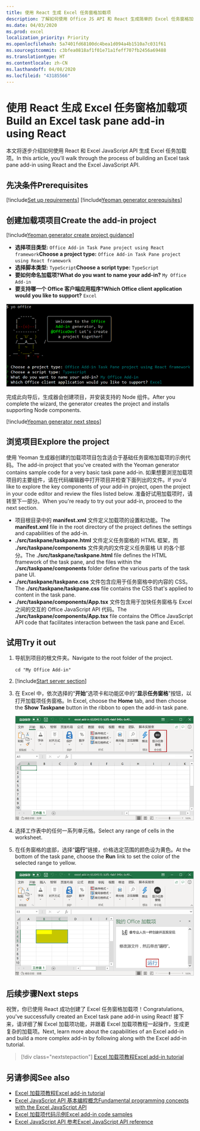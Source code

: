 ```yaml
---
title: 使用 React 生成 Excel 任务窗格加载项
description: 了解如何使用 Office JS API 和 React 生成简单的 Excel 任务窗格加载项。
ms.date: 04/03/2020
ms.prod: excel
localization_priority: Priority
ms.openlocfilehash: 5a7401fd68100dc4bea1d094a4b1510a7c031f61
ms.sourcegitcommit: c3bfea0818af1f01e71a1feff707fb2456a69488
ms.translationtype: HT
ms.contentlocale: zh-CN
ms.lasthandoff: 04/08/2020
ms.locfileid: "43185566"
---
```

# <a name="build-an-excel-task-pane-add-in-using-react"></a><span data-ttu-id="dc004-103">使用 React 生成 Excel 任务窗格加载项</span><span class="sxs-lookup"><span data-stu-id="dc004-103">Build an Excel task pane add-in using React</span></span>

<span data-ttu-id="dc004-104">本文将逐步介绍如何使用 React 和 Excel JavaScript API 生成 Excel 任务加载项。</span><span class="sxs-lookup"><span data-stu-id="dc004-104">In this article, you'll walk through the process of building an Excel task pane add-in using React and the Excel JavaScript API.</span></span>

## <a name="prerequisites"></a><span data-ttu-id="dc004-105">先决条件</span><span class="sxs-lookup"><span data-stu-id="dc004-105">Prerequisites</span></span>

[!include[Set up requirements](../includes/set-up-dev-environment-beforehand.md)]
[!include[Yeoman generator prerequisites](../includes/quickstart-yo-prerequisites.md)]

## <a name="create-the-add-in-project"></a><span data-ttu-id="dc004-106">创建加载项项目</span><span class="sxs-lookup"><span data-stu-id="dc004-106">Create the add-in project</span></span>

[!include[Yeoman generator create project guidance](../includes/yo-office-command-guidance.md)]

- <span data-ttu-id="dc004-107">**选择项目类型:** `Office Add-in Task Pane project using React framework`</span><span class="sxs-lookup"><span data-stu-id="dc004-107">**Choose a project type:** `Office Add-in Task Pane project using React framework`</span></span>
- <span data-ttu-id="dc004-108">**选择脚本类型:** `TypeScript`</span><span class="sxs-lookup"><span data-stu-id="dc004-108">**Choose a script type:** `TypeScript`</span></span>
- <span data-ttu-id="dc004-109">**要如何命名加载项?**</span><span class="sxs-lookup"><span data-stu-id="dc004-109">**What do you want to name your add-in?**</span></span> `My Office Add-in`
- <span data-ttu-id="dc004-110">**要支持哪一个 Office 客户端应用程序?**</span><span class="sxs-lookup"><span data-stu-id="dc004-110">**Which Office client application would you like to support?**</span></span> `Excel`

![Yeoman 生成器](../images/yo-office-excel-react-2.png)

<span data-ttu-id="dc004-112">完成此向导后，生成器会创建项目，并安装支持的 Node 组件。</span><span class="sxs-lookup"><span data-stu-id="dc004-112">After you complete the wizard, the generator creates the project and installs supporting Node components.</span></span>

[!include[Yeoman generator next steps](../includes/yo-office-next-steps.md)]

## <a name="explore-the-project"></a><span data-ttu-id="dc004-113">浏览项目</span><span class="sxs-lookup"><span data-stu-id="dc004-113">Explore the project</span></span>

<span data-ttu-id="dc004-114">使用 Yeoman 生成器创建的加载项项目包含适合于基础任务窗格加载项的示例代码。</span><span class="sxs-lookup"><span data-stu-id="dc004-114">The add-in project that you've created with the Yeoman generator contains sample code for a very basic task pane add-in.</span></span> <span data-ttu-id="dc004-115">如果想要浏览加载项项目的主要组件，请在代码编辑器中打开项目并检查下面列出的文件。</span><span class="sxs-lookup"><span data-stu-id="dc004-115">If you'd like to explore the key components of your add-in project, open the project in your code editor and review the files listed below.</span></span> <span data-ttu-id="dc004-116">准备好试用加载项时，请转至下一部分。</span><span class="sxs-lookup"><span data-stu-id="dc004-116">When you're ready to try out your add-in, proceed to the next section.</span></span>

- <span data-ttu-id="dc004-117">项目根目录中的 **manifest.xml** 文件定义加载项的设置和功能。</span><span class="sxs-lookup"><span data-stu-id="dc004-117">The **manifest.xml** file in the root directory of the project defines the settings and capabilities of the add-in.</span></span>
- <span data-ttu-id="dc004-118">**./src/taskpane/taskpane.html** 文件定义任务窗格的 HTML 框架，而 **./src/taskpane/components** 文件夹内的文件定义任务窗格 UI 的各个部分。</span><span class="sxs-lookup"><span data-stu-id="dc004-118">The **./src/taskpane/taskpane.html** file defines the HTML framework of the task pane, and the files within the **./src/taskpane/components** folder define the various parts of the task pane UI.</span></span>
- <span data-ttu-id="dc004-119">**./src/taskpane/taskpane.css** 文件包含应用于任务窗格中的内容的 CSS。</span><span class="sxs-lookup"><span data-stu-id="dc004-119">The **./src/taskpane/taskpane.css** file contains the CSS that's applied to content in the task pane.</span></span>
- <span data-ttu-id="dc004-120">**./src/taskpane/components/App.tsx** 文件包含用于加快任务窗格与 Excel 之间的交互的 Office JavaScript API 代码。</span><span class="sxs-lookup"><span data-stu-id="dc004-120">The **./src/taskpane/components/App.tsx** file contains the Office JavaScript API code that facilitates interaction between the task pane and Excel.</span></span>

## <a name="try-it-out"></a><span data-ttu-id="dc004-121">试用</span><span class="sxs-lookup"><span data-stu-id="dc004-121">Try it out</span></span>

1. <span data-ttu-id="dc004-122">导航到项目的根文件夹。</span><span class="sxs-lookup"><span data-stu-id="dc004-122">Navigate to the root folder of the project.</span></span>

    ```command&nbsp;line
    cd "My Office Add-in"
    ```

2. [!include[Start server section](../includes/quickstart-yo-start-server-excel.md)] 

3. <span data-ttu-id="dc004-123">在 Excel 中，依次选择的“**开始**”选项卡和功能区中的“**显示任务窗格**”按钮，以打开加载项任务窗格。</span><span class="sxs-lookup"><span data-stu-id="dc004-123">In Excel, choose the **Home** tab, and then choose the **Show Taskpane** button in the ribbon to open the add-in task pane.</span></span>

    ![Excel 加载项按钮](../images/excel-quickstart-addin-3b.png)

4. <span data-ttu-id="dc004-125">选择工作表中的任何一系列单元格。</span><span class="sxs-lookup"><span data-stu-id="dc004-125">Select any range of cells in the worksheet.</span></span>

5. <span data-ttu-id="dc004-126">在任务窗格的底部，选择“**运行**”链接，价格选定范围的颜色设为黄色。</span><span class="sxs-lookup"><span data-stu-id="dc004-126">At the bottom of the task pane, choose the **Run** link to set the color of the selected range to yellow.</span></span>

    ![Excel 加载项](../images/excel-quickstart-addin-3c.png)

## <a name="next-steps"></a><span data-ttu-id="dc004-128">后续步骤</span><span class="sxs-lookup"><span data-stu-id="dc004-128">Next steps</span></span>

<span data-ttu-id="dc004-129">祝贺，你已使用 React 成功创建了 Excel 任务窗格加载项！</span><span class="sxs-lookup"><span data-stu-id="dc004-129">Congratulations, you've successfully created an Excel task pane add-in using React!</span></span> <span data-ttu-id="dc004-130">接下来，请详细了解 Excel 加载项功能，并跟着 Excel 加载项教程一起操作，生成更复杂的加载项。</span><span class="sxs-lookup"><span data-stu-id="dc004-130">Next, learn more about the capabilities of an Excel add-in and build a more complex add-in by following along with the Excel add-in tutorial.</span></span>

> [!div class="nextstepaction"]
> [<span data-ttu-id="dc004-131">Excel 加载项教程</span><span class="sxs-lookup"><span data-stu-id="dc004-131">Excel add-in tutorial</span></span>](../tutorials/excel-tutorial.md)

## <a name="see-also"></a><span data-ttu-id="dc004-132">另请参阅</span><span class="sxs-lookup"><span data-stu-id="dc004-132">See also</span></span>

* [<span data-ttu-id="dc004-133">Excel 加载项教程</span><span class="sxs-lookup"><span data-stu-id="dc004-133">Excel add-in tutorial</span></span>](../tutorials/excel-tutorial-create-table.md)
* [<span data-ttu-id="dc004-134">Excel JavaScript API 基本编程概念</span><span class="sxs-lookup"><span data-stu-id="dc004-134">Fundamental programming concepts with the Excel JavaScript API</span></span>](../excel/excel-add-ins-core-concepts.md)
* [<span data-ttu-id="dc004-135">Excel 加载项代码示例</span><span class="sxs-lookup"><span data-stu-id="dc004-135">Excel add-in code samples</span></span>](https://developer.microsoft.com/office/gallery/?filterBy=Samples,Excel)
* [<span data-ttu-id="dc004-136">Excel JavaScript API 参考</span><span class="sxs-lookup"><span data-stu-id="dc004-136">Excel JavaScript API reference</span></span>](../reference/overview/excel-add-ins-reference-overview.md)
